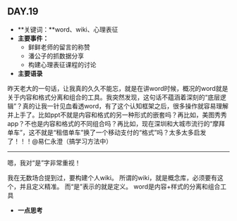## DAY.19
+ **关键词：**word、wiki、心理表征
+ **主要事件：**
    + 鲜鲜老师的留言的称赞
    + 潘公子的抓数据分享
    + 构建心理表征课程的讨论
+ **主要语录**

昨天老大的一句话，让我真的久久不能忘，就是在讲word时候，概况的word就是关于内容和格式分离和组合的工具。我突然发现，这句话不蕴涵着深刻的“底层逻辑”？真的让我一针见血看透word，有了这个认知框架之后，很多操作就容易理解并上手了。比如ppt不就是内容和格式的另一种形式的嵌套吗？再比如，美图秀秀app？不也是内容和格式的不同组合吗？再比如，现在深圳和大城市流行的“摩拜单车”，这不就是“租借单车”换了一个移动支付的“格式”吗？太多太多启发了！！！@易仁永澄（搞学习方法中）

----------
嗯，我对“是”字非常重视！

我在无数场合提到过，要构建个人wiki。
所谓的wiki，就是概念库，必须要有这个，并且定义精准。
而“是”表示的就是定义。
word是内容+样式的分离和组合工具


+ **一点思考**